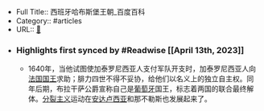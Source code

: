 - Full Title:: 西班牙哈布斯堡王朝_百度百科
- Category:: #articles
- URL:: [🔗](https://baike.baidu.com/item/%E8%A5%BF%E7%8F%AD%E7%89%99%E5%93%88%E5%B8%83%E6%96%AF%E5%A0%A1%E7%8E%8B%E6%9C%9D/2914358)
- ### Highlights first synced by #Readwise [[April 13th, 2023]]
    - 1640年，当他试图使加泰罗尼西亚人支付军队开支时，加泰罗尼西亚人向[法国国王](/item/%E6%B3%95%E5%9B%BD%E5%9B%BD%E7%8E%8B/9098899?fromModule=lemma_inlink)求助；腓力四世不得不妥协，给他们以名义上的独立自主权。同年后期，布拉干萨公爵宣称自己是[葡萄牙](/item/%E8%91%A1%E8%90%84%E7%89%99/144714?fromModule=lemma_inlink)国王，标志着两国的联合最终解体。[分裂主义](/item/%E5%88%86%E8%A3%82%E4%B8%BB%E4%B9%89/54709830?fromModule=lemma_inlink)运动在[安达卢西亚](/item/%E5%AE%89%E8%BE%BE%E5%8D%A2%E8%A5%BF%E4%BA%9A/4970?fromModule=lemma_inlink)和那不勒斯也发展起来了。
